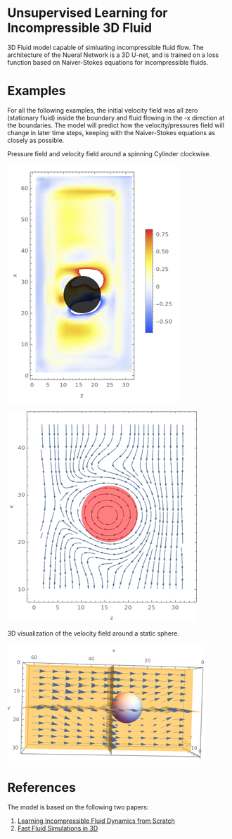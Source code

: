 # Unsupervised Learning for Incompressible 3D Fluid
3D Fluid model capable of simluating incompressible fluid flow. The architecture of the
Nueral Network is a 3D U-net, and is trained on a loss function based on Naiver-Stokes equations for
incompressible fluids.

# Examples
For all the following examples, the initial velocity field was all zero (stationary fluid) inside the boundary and fluid flowing in the -x direction at the boundaries. The model will predict how the velocity/pressures field will change in later time steps, keeping with the Naiver-Stokes equations as closely as possible.


Pressure field and velocity field around a spinning Cylinder clockwise.

![Pressure Field for Spinning Cylinder](images/p_field_cylinder.png)

![Velocity Field for Spinning Cylinder](images/v_field_cylinder.png)


3D visualization of the velocity field around a static sphere.

![Velocity field for a sphere](images/v_field_sphere.png)

# References
The model is based on the following two papers:
1. [Learning Incompressible Fluid Dynamics from Scratch](https://arxiv.org/pdf/2006.08762.pdf)
2. [Fast Fluid Simulations in 3D](https://arxiv.org/pdf/2012.11893v1.pdf)
